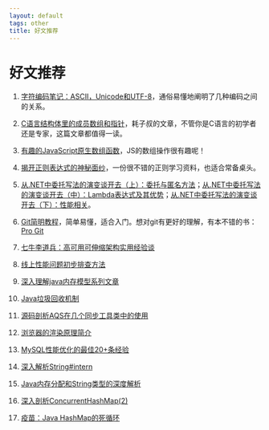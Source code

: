 ```yaml
---
layout: default
tags: other 
title: 好文推荐
---
```


# 好文推荐 #

1. [字符编码笔记：ASCII，Unicode和UTF-8](http://www.ruanyifeng.com/blog/2007/10/ascii_unicode_and_utf-8.html)，通俗易懂地阐明了几种编码之间的关系。

2. [C语言结构体里的成员数组和指针](http://coolshell.cn/articles/11377.html)，耗子叔的文章，不管你是C语言的初学者还是专家，这篇文章都值得一读。

3. [有趣的JavaScript原生数组函数](http://www.ituring.com.cn/article/67320)，JS的数组操作很有趣呢！

4. [揭开正则表达式的神秘面纱](http://www.regexlab.com/zh/regref.htm)，一份很不错的正则学习资料，也适合常备桌头。

5. [从.NET中委托写法的演变谈开去（上）：委托与匿名方法](http://blog.zhaojie.me/2009/08/from-delegate-to-others.html)；[从.NET中委托写法的演变谈开去（中）：Lambda表达式及其优势](http://blog.zhaojie.me/2009/08/from-delegate-to-others-2.html)；[从.NET中委托写法的演变谈开去（下）：性能相关](http://blog.zhaojie.me/2009/08/from-delegate-to-others-3.html)。

6. [Git简明教程](http://rogerdudler.github.io/git-guide/index.zh.html)，简单易懂，适合入门。想对git有更好的理解，有本不错的书：[Pro Git](http://iissnan.com/progit/)

7. [七牛李道兵：高可用可伸缩架构实用经验谈](http://segmentfault.com/a/1190000002627554?utm_source=Weibo&utm_medium=shareLink&utm_campaign=socialShare)

8. [线上性能问题初步排查方法](http://ifeve.com/find-bug-online/) 

9. [深入理解java内存模型系列文章](http://ifeve.com/java-memory-model-0/)

10. [Java垃圾回收机制](http://www.jianshu.com/p/778dd3848196) 

11. [源码剖析AQS在几个同步工具类中的使用](http://ifeve.com/abstractqueuedsynchronizer-use/)

12. [浏览器的渲染原理简介](http://coolshell.cn/articles/9666.html)

13. [MySQL性能优化的最佳20+条经验](http://coolshell.cn/articles/1846.html) 

14. [深入解析String#intern](http://tech.meituan.com/in_depth_understanding_string_intern.html)

15. [Java内存分配和String类型的深度解析](http://www.codeceo.com/article/java-memory-string.html)

16. [深入剖析ConcurrentHashMap(2)](http://ifeve.com/java-concurrent-hashmap-2/)

17. [疫苗：Java HashMap的死循环](http://coolshell.cn/articles/9606.html)
